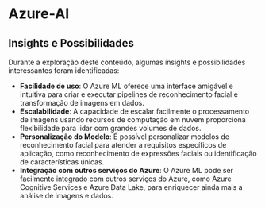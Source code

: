# Azure-AI

## Insights e Possibilidades

Durante a exploração deste conteúdo, algumas insights e possibilidades interessantes foram identificadas:

- **Facilidade de uso**: O Azure ML oferece uma interface amigável e intuitiva para criar e executar pipelines de reconhecimento facial e transformação de imagens em dados.
- **Escalabilidade**: A capacidade de escalar facilmente o processamento de imagens usando recursos de computação em nuvem proporciona flexibilidade para lidar com grandes volumes de dados.
- **Personalização do Modelo**: É possível personalizar modelos de reconhecimento facial para atender a requisitos específicos de aplicação, como reconhecimento de expressões faciais ou identificação de características únicas.
- **Integração com outros serviços do Azure**: O Azure ML pode ser facilmente integrado com outros serviços do Azure, como Azure Cognitive Services e Azure Data Lake, para enriquecer ainda mais a análise de imagens e dados.
